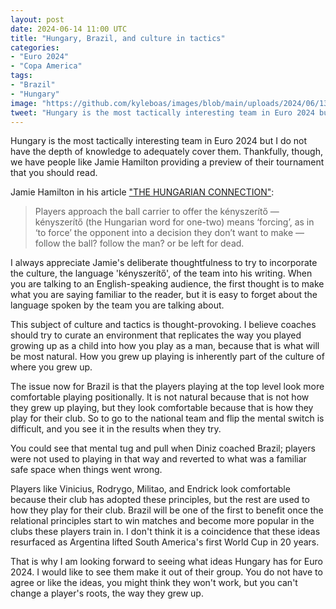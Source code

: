 ```yaml
---
layout: post
date: 2024-06-14 11:00 UTC
title: "Hungary, Brazil, and culture in tactics"
categories:
- "Euro 2024"
- "Copa America"
tags:
- "Brazil"
- "Hungary"
image: "https://github.com/kyleboas/images/blob/main/uploads/2024/06/13/Image-13Jun2024_12:47:36.png?raw=true"
tweet: "Hungary is the most tactically interesting team in Euro 2024 but I do not have the depth of knowledge to adequately cover them. Thankfully, though, we have people like @stirling_j providing a preview of their tournament that you should read."
---
```


Hungary is the most tactically interesting team in Euro 2024 but I do not have the depth of knowledge to adequately cover them. Thankfully, though, we have people like Jamie Hamilton providing a preview of their tournament that you should read.

<!---more---> 

Jamie Hamilton in his article ["THE HUNGARIAN CONNECTION"](https://medium.com/@stirlingj1982/the-hungarian-connection-1d2581f2570d?source=rss-3266a4c24743------2): 

 > Players approach the ball carrier to offer the kényszerítő — kényszerítő (the Hungarian word for one-two) means ‘forcing’, as in ‘to force’ the opponent into a decision they don’t want to make — follow the ball? follow the man? or be left for dead.

I always appreciate Jamie's deliberate thoughtfulness to try to incorporate the culture, the language 'kényszerítő', of the team into his writing. When you are talking to an English-speaking audience, the first thought is to make what you are saying familiar to the reader, but it is easy to forget about the language spoken by the team you are talking about. 

This subject of culture and tactics is thought-provoking. I believe coaches should try to curate an environment that replicates the way you played growing up as a child into how you play as a man, because that is what will be most natural. How you grew up playing is inherently part of the culture of where you grew up. 

The issue now for Brazil is that the players playing at the top level look more comfortable playing positionally. It is not natural because that is not how they grew up playing, but they look comfortable because that is how they play for their club. So to go to the national team and flip the mental switch is difficult, and you see it in the results when they try. 

You could see that mental tug and pull when Diniz coached Brazil; players were not used to playing in that way and reverted to what was a familiar safe space when things went wrong. 

Players like Vinicius, Rodrygo, Militao, and Endrick look comfortable because their club has adopted these principles, but the rest are used to how they play for their club. Brazil will be one of the first to benefit once the relational principles start to win matches and become more popular in the clubs these players train in. I don't think it is a coincidence that these ideas resurfaced as Argentina lifted South America's first World Cup in 20 years.

That is why I am looking forward to seeing what ideas Hungary has for Euro 2024. I would like to see them make it out of their group. You do not have to agree or like the ideas, you might think they won't work, but you can't change a player's roots, the way they grew up.